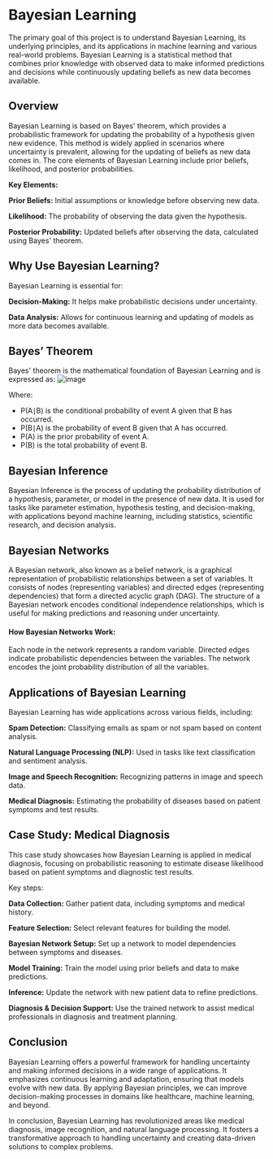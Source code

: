 # Bayesian Learning
The primary goal of this project is to understand Bayesian Learning, its underlying principles, and its applications in machine learning and various real-world problems. Bayesian Learning is a statistical method that combines prior knowledge with observed data to make informed predictions and decisions while continuously updating beliefs as new data becomes available.

## Overview
Bayesian Learning is based on Bayes' theorem, which provides a probabilistic framework for updating the probability of a hypothesis given new evidence. This method is widely applied in scenarios where uncertainty is prevalent, allowing for the updating of beliefs as new data comes in. The core elements of Bayesian Learning include prior beliefs, likelihood, and posterior probabilities.

**Key Elements:**

**Prior Beliefs:** Initial assumptions or knowledge before observing new data.

**Likelihood:** The probability of observing the data given the hypothesis.

**Posterior Probability:** Updated beliefs after observing the data, calculated using Bayes' theorem.

## Why Use Bayesian Learning?
Bayesian Learning is essential for:

**Decision-Making:** It helps make probabilistic decisions under uncertainty.

**Data Analysis:** Allows for continuous learning and updating of models as more data becomes available.

## Bayes’ Theorem
Bayes' theorem is the mathematical foundation of Bayesian Learning and is expressed as:
![image](https://github.com/user-attachments/assets/3c62ac8c-53ba-48bc-b9a4-d613aacc9886)

Where:
* P(A∣B) is the conditional probability of event A given that B has occurred.
* P(B∣A) is the probability of event B given that A has occurred.
* P(A) is the prior probability of event A.
* P(B) is the total probability of event B.

## Bayesian Inference
Bayesian Inference is the process of updating the probability distribution of a hypothesis, parameter, or model in the presence of new data. It is used for tasks like parameter estimation, hypothesis testing, and decision-making, with applications beyond machine learning, including statistics, scientific research, and decision analysis.  

## Bayesian Networks
A Bayesian network, also known as a belief network, is a graphical representation of probabilistic relationships between a set of variables. It consists of nodes (representing variables) and directed edges (representing dependencies) that form a directed acyclic graph (DAG). The structure of a Bayesian network encodes conditional independence relationships, which is useful for making predictions and reasoning under uncertainty.

#### How Bayesian Networks Work:

Each node in the network represents a random variable.
Directed edges indicate probabilistic dependencies between the variables.
The network encodes the joint probability distribution of all the variables.

## Applications of Bayesian Learning
Bayesian Learning has wide applications across various fields, including:

**Spam Detection:** Classifying emails as spam or not spam based on content analysis.

**Natural Language Processing (NLP):** Used in tasks like text classification and sentiment analysis.

**Image and Speech Recognition:** Recognizing patterns in image and speech data.

**Medical Diagnosis:** Estimating the probability of diseases based on patient symptoms and test results.

## Case Study: Medical Diagnosis
This case study showcases how Bayesian Learning is applied in medical diagnosis, focusing on probabilistic reasoning to estimate disease likelihood based on patient symptoms and diagnostic test results.

Key steps:

**Data Collection:** Gather patient data, including symptoms and medical history.

**Feature Selection:** Select relevant features for building the model.

**Bayesian Network Setup:** Set up a network to model dependencies between symptoms and diseases.

**Model Training:** Train the model using prior beliefs and data to make predictions.

**Inference:** Update the network with new patient data to refine predictions.

**Diagnosis & Decision Support:** Use the trained network to assist medical professionals in diagnosis and treatment planning.

## Conclusion
Bayesian Learning offers a powerful framework for handling uncertainty and making informed decisions in a wide range of applications. It emphasizes continuous learning and adaptation, ensuring that models evolve with new data. By applying Bayesian principles, we can improve decision-making processes in domains like healthcare, machine learning, and beyond.

In conclusion, Bayesian Learning has revolutionized areas like medical diagnosis, image recognition, and natural language processing. It fosters a transformative approach to handling uncertainty and creating data-driven solutions to complex problems.
